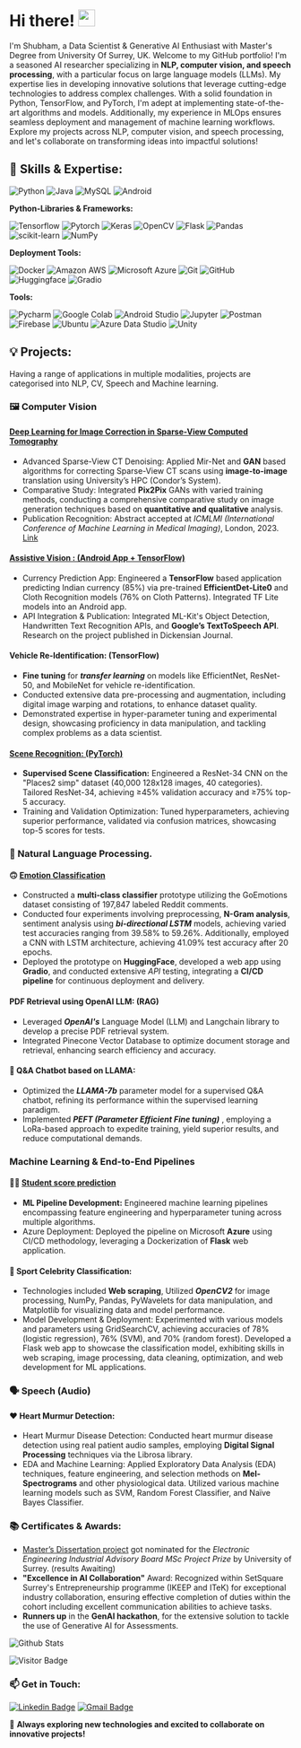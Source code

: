 # Hi there! <img src="https://raw.githubusercontent.com/aemmadi/aemmadi/master/wave.gif" width="30">
I'm Shubham, a Data Scientist & Generative AI Enthusiast with Master's Degree from University Of Surrey, UK. Welcome to my GitHub portfolio! I'm a seasoned AI researcher specializing in __NLP, computer vision, and speech processing__, with a particular focus on large language models (LLMs). 
My expertise lies in developing innovative solutions that leverage cutting-edge technologies to address complex challenges. With a solid foundation in Python, TensorFlow, and PyTorch, I'm adept at implementing state-of-the-art algorithms and models. Additionally, my experience in MLOps ensures seamless deployment and management of machine learning workflows. Explore my projects across NLP, computer vision, and speech processing, and let's collaborate on transforming ideas into impactful solutions!

## 🚀 Skills & Expertise:

![Python](https://img.shields.io/badge/-Python-black?style=flat-square&logo=Python)
![Java](https://img.shields.io/badge/-Java-E34A86?style=flat-square&logo=Java)
![MySQL](https://img.shields.io/badge/-MySQL-yellow?style=flat-square&logo=mysql)
![Android](https://img.shields.io/badge/-android-black?style=flat-square&logo=android)


**Python-Libraries & Frameworks:**

![Tensorflow](https://img.shields.io/badge/-Tensorflow-black?style=flat-square&logo=Tensorflow)
![Pytorch](https://img.shields.io/badge/-Pytorch-ECD53F?style=flat-square&logo=Pytorch)
![Keras](https://img.shields.io/badge/-Keras-D00000?style=flat-square&logo=Keras)
![OpenCV](https://img.shields.io/badge/-OpenCV-5C3EE8?style=flat-square&logo=OpenCV)
![Flask](https://img.shields.io/badge/-Flask-000000?style=flat-square&logo=Flask)
![Pandas](https://img.shields.io/badge/-Pandas-150458?style=flat-square&logo=Pandas)
![scikit-learn](https://img.shields.io/badge/-scikitlearn-black?style=flat-square&logo=scikitlearn)
![NumPy](https://img.shields.io/badge/-NumPy-013243?style=flat-square&logo=NumPy)


**Deployment Tools:**

![Docker](https://img.shields.io/badge/-Docker-black?style=flat-square&logo=docker)
![Amazon AWS](https://img.shields.io/badge/Amazon%20AWS-232F3E?style=flat-square&logo=amazon-aws)
![Microsoft Azure](https://img.shields.io/badge/Microsoft%20Azure-232F7E?style=flat-square&logo=microsoft-azure)
![Git](https://img.shields.io/badge/-Git-black?style=flat-square&logo=git)
![GitHub](https://img.shields.io/badge/-GitHub-181717?style=flat-square&logo=github)
![Huggingface](https://img.shields.io/badge/-HuggingFace-black?style=flat-square&logo=HuggingFace)
![Gradio](https://img.shields.io/badge/-gradio-black?style=flat-square&logo=gradio)


**Tools:**

![Pycharm](https://img.shields.io/badge/-PyCharm-black?style=flat-square&logo=PyCharm)
![Google Colab](https://img.shields.io/badge/-GoogleColab-black?style=flat-square&logo=GoogleColab)
![Android Studio](https://img.shields.io/badge/-androidstudio-black?style=flat-square&logo=androidstudio)
![Jupyter](https://img.shields.io/badge/-Jupyter-5C3EE8?style=flat-square&logo=Jupyter)
![Postman](https://img.shields.io/badge/-Postman-black?style=flat-square&logo=Postman)
![Firebase](https://img.shields.io/badge/-FIrebase-5C3EE8?style=flat-square&logo=Firebase)
![Ubuntu](https://img.shields.io/badge/-Ubuntu-5C3EE8?style=flat-square&logo=Ubuntu)
![Azure Data Studio](https://img.shields.io/badge/Azure%20Data%20Studio-232F7E?style=flat-square&logo=microsoft-azure)
![Unity](https://img.shields.io/badge/Unity-232F7E?style=flat-square&logo=unity)


## 💡 Projects:

Having a range of applications in multiple modalities, projects are categorised into NLP, CV, Speech and Machine learning. 

### :framed_picture: Computer Vision 

#### [Deep Learning for Image Correction in Sparse-View Computed Tomography](https://github.com/shubhamgogri/Image_Correction_in_SparseView_CT)

- Advanced Sparse-View CT Denoising: Applied Mir-Net and **GAN** based algorithms for correcting Sparse-View CT scans using **image-to-image** translation using University’s HPC (Condor’s System).
- Comparative Study: Integrated **Pix2Pix** GANs with varied training methods, conducting a comprehensive comparative study on image generation techniques based on **quantitative and qualitative** analysis.
- Publication Recognition: Abstract accepted at *ICMLMI (International Conference of Machine Learning in Medical Imaging)*, London, 2023. [Link](https://publications.waset.org/abstracts/172152/deep-learning-for-image-correction-in-sparse-view-)

#### [Assistive Vision : (Android App + TensorFlow)](https://github.com/shubhamgogri/Assistive-Vission)
- Currency Prediction App: Engineered a **TensorFlow** based application predicting Indian currency (85%) via pre-trained **EfficientDet-Lite0** and Cloth Recognition models (76% on Cloth Patterns). Integrated TF Lite models into an Android app.
- API Integration & Publication: Integrated ML-Kit's Object Detection, Handwritten Text Recognition APIs, and **Google’s TextToSpeech API**. Research on the project published in Dickensian Journal.

#### Vehicle Re-Identification: (TensorFlow)
- **Fine tuning** for ***transfer learning*** on models like EfficientNet, ResNet-50, and MobileNet for vehicle re-identification.
- Conducted extensive data pre-processing and augmentation, including digital image warping and rotations, to enhance dataset quality.
- Demonstrated expertise in hyper-parameter tuning and experimental design, showcasing proficiency in data manipulation, and tackling complex problems as a data scientist.

#### [Scene Recognition: (PyTorch)](https://github.com/shubhamgogri/AML/blob/main/AML_Places.ipynb)

- **Supervised Scene Classification:** Engineered a ResNet-34 CNN on the "Places2 simp" dataset (40,000 128x128 images, 40 categories). Tailored ResNet-34, achieving ≥45% validation accuracy and ≥75% top-5 accuracy.
- Training and Validation Optimization: Tuned hyperparameters, achieving superior performance, validated via confusion matrices, showcasing top-5 scores for tests.


### :open_book: Natural Language Processing. 

#### :upside_down_face: [Emotion Classification](https://github.com/shubhamgogri/EmotionClassification)
- Constructed a **multi-class classifier** prototype utilizing the GoEmotions dataset consisting of 197,847 labeled Reddit comments.
- Conducted four experiments involving preprocessing, **N-Gram analysis**, sentiment analysis using ***bi-directional LSTM*** models, achieving varied test accuracies ranging from 39.58% to 59.26%. Additionally, employed a CNN with LSTM architecture, achieving 41.09% test accuracy after 20 epochs.
- Deployed the prototype on **HuggingFace**, developed a web app using **Gradio**, and conducted extensive *API* testing, integrating a **CI/CD pipeline** for continuous deployment and delivery.

#### PDF Retrieval using OpenAI LLM: (RAG)
- Leveraged ***OpenAI's*** Language Model (LLM) and Langchain library to develop a precise PDF retrieval system.
- Integrated Pinecone Vector Database to optimize document storage and retrieval, enhancing search efficiency and accuracy.

#### :speech_balloon: Q&A Chatbot based on LLAMA:
- Optimized the ***LLAMA-7b*** parameter model for a supervised Q&A chatbot, refining its performance within the supervised learning paradigm.
- Implemented ***PEFT (Parameter Efficient Fine tuning)*** , employing a LoRa-based approach to expedite training, yield superior results, and reduce computational demands.

### Machine Learning & End-to-End Pipelines

#### :man_student: [Student score prediction](https://github.com/shubhamgogri/mlproj)
- **ML Pipeline Development:** Engineered machine learning pipelines encompassing feature engineering and hyperparameter tuning across multiple algorithms.
- Azure Deployment: Deployed the pipeline on Microsoft **Azure** using CI/CD methodology, leveraging a Dockerization of **Flask** web application.

#### :woman: Sport Celebrity Classification:
- Technologies included **Web scraping**, Utilized ***OpenCV2*** for image processing, NumPy, Pandas, PyWavelets for data manipulation, and Matplotlib for visualizing data and model performance.
- Model Development & Deployment: Experimented with various models and parameters using GridSearchCV, achieving accuracies of 78% (logistic regression), 76% (SVM), and 70% (random forest). Developed a Flask web app to showcase the classification model, exhibiting skills in web scraping, image processing, data cleaning, optimization, and web development for ML applications.

### :speaking_head: Speech (Audio)

#### :heart: Heart Murmur Detection:
- Heart Murmur Disease Detection: Conducted heart murmur disease detection using real patient audio samples, employing **Digital Signal Processing** techniques via the Librosa library.
- EDA and Machine Learning: Applied Exploratory Data Analysis (EDA) techniques, feature engineering, and selection methods on **Mel-Spectrograms** and other physiological data. Utilized various machine learning models such as SVM, Random Forest Classifier, and Naïve Bayes Classifier.


### 📚 Certificates & Awards:
- [Master’s Dissertation project](https://github.com/shubhamgogri/Image_Correction_in_SparseView_CT) got nominated for the *Electronic Engineering Industrial Advisory Board MSc Project Prize* by University of Surrey. (results Awaiting)
- **"Excellence in AI Collaboration"** Award: Recognized within SetSquare Surrey's Entrepreneurship programme (IKEEP and ITeK) for exceptional industry collaboration, ensuring effective completion of duties within the cohort including excellent communication abilities to achieve tasks.
- **Runners up** in the **GenAI hackathon**, for the extensive solution to tackle the use of Generative AI for Assessments.

![Github Stats](https://github-readme-stats.vercel.app/api?username=shubhamgogri&count_private=true&show_icons=true&include_all_commits=true)

![Visitor Badge](https://visitor-badge.laobi.icu/badge?page_id=shubhamgogri.shubhamgogri)

### 📫 Get in Touch:
[![Linkedin Badge](https://img.shields.io/badge/-shubhamgogri-blue?style=flat-square&logo=Linkedin&logoColor=white&link=www.linkedin.com/in/shubham-gogri)](https://www.linkedin.com/in/shubham-gogri)
[![Gmail Badge](https://img.shields.io/badge/-shubhamgogri90@gmail.com-c14438?style=flat-square&logo=Gmail&logoColor=white&link=mailto:shubhamgogri90@gmail.com)](mailto:shubhamgogri90@gmail.com)


🔭 **Always exploring new technologies and excited to collaborate on innovative projects!**

